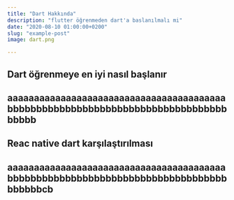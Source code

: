 ```yaml
---
title: "Dart Hakkında"
description: "flutter öğrenmeden dart'a baslanılmalı mi"
date: "2020-08-10 01:00:00+0200"
slug: "example-post"
image: dart.png

---
```



<h2> Dart öğrenmeye en iyi nasıl başlanır <h2>
aaaaaaaaaaaaaaaaaaaaaaaaaaaaaaaaaaaaaaaaa
bbbbbbbbbbbbbbbbbbbbbbbbbbbbbbbbbbbbbbbbbbb

<h2>Reac native dart karşılaştırılması<h2>


aaaaaaaaaaaaaaaaaaaaaaaaaaaaaaaaaaaaaaaaa
bbbbbbbbbbbbbbbbbbbbbbbbbbbbbbbbbbbbbbbbbbbbcb